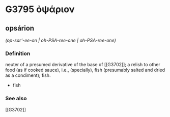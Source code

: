 # G3795 ὀψάριον

## opsárion

_(op-sar'-ee-on | oh-PSA-ree-one | oh-PSA-ree-one)_

### Definition

neuter of a presumed derivative of the base of [[G3702]]; a relish to other food (as if cooked sauce), i.e., (specially), fish (presumably salted and dried as a condiment); fish.

- fish

### See also

[[G3702]]

